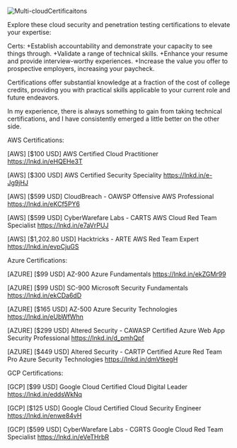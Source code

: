 
![Multi-cloudCertificaitons](https://github.com/redskycyber/Cloud-Security/assets/157662722/4c6a111a-26fe-4d44-af22-ccee8b75b80b)



Explore these cloud security and penetration testing certifications to elevate your expertise:


Certs:
+Establish accountability and demonstrate your capacity to see things through.
+Validate a range of technical skills.
+Enhance your resume and provide interview-worthy experiences.
+Increase the value you offer to prospective employers, increasing your paycheck.

Certifications offer substantial knowledge at a fraction of the cost of college credits, providing you with practical skills applicable to your current role and future endeavors.

In my experience, there is always something to gain from taking technical certifications, and I have consistently emerged a little better on the other side.

AWS Certifications:

[AWS] [$100 USD]
AWS Certified Cloud Practitioner
https://lnkd.in/eHQEHe3T

[AWS] [$300 USD]
AWS Certified Security Speciality
https://lnkd.in/e-Jg9jHJ

[AWS] [$599 USD]
CloudBreach - OAWSP
Offensive AWS Professional
https://lnkd.in/eKCf5PY6

[AWS] [$599 USD]
CyberWarefare Labs - CARTS
AWS Cloud Red Team Specialist
https://lnkd.in/e7aVrPUJ

[AWS] [$1,202.80 USD]
Hacktricks - ARTE
AWS Red Team Expert
https://lnkd.in/evpCjuGS

Azure Certifications:

[AZURE] [$99 USD]
AZ-900
Azure Fundamentals
https://lnkd.in/ekZGMr99

[AZURE] [$99 USD]
SC-900
Microsoft Security Fundamentals
https://lnkd.in/ekCDa6dD

[AZURE] [$165 USD]
AZ-500
Azure Security Technologies
https://lnkd.in/eUbWfWhn

[AZURE] [$299 USD]
Altered Security - CAWASP
Certified Azure Web App Security Professional
https://lnkd.in/d_pmhQpf

[AZURE] [$449 USD]
Altered Security - CARTP
Certified Azure Red Team Pro
Azure Security Technologies
https://lnkd.in/dmVtkegH

GCP Certifications:

[GCP] [$99 USD]
Google Cloud Certified
Cloud Digital Leader
https://lnkd.in/eddsWkNq

[GCP] [$125 USD]
Google Cloud Certified
Cloud Security Engineer
https://lnkd.in/enwe84vH

[GCP] [$599 USD]
CyberWarefare Labs - CGRTS
Google Cloud Red Team Specialist
https://lnkd.in/eVeTHrbR
